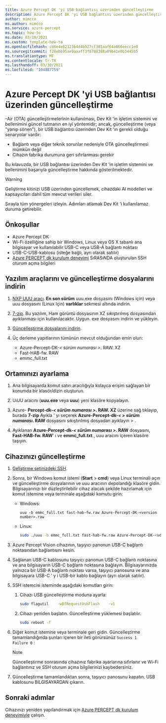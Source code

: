 ```yaml
---
title: Azure Percept DK 'yi USB bağlantısı üzerinden güncelleştirme
description: Azure Percept DK 'yi USB bağlantısı üzerinden güncelleştirme hakkında bilgi edinin
author: mimcco
ms.author: mimcco
ms.service: azure-percept
ms.topic: how-to
ms.date: 03/18/2021
ms.custom: template-how-to
ms.openlocfilehash: cd6e4e62123b4d4b927cf385aaf64a066eecc1e0
ms.sourcegitcommit: f28ebb95ae9aaaff3f87d8388a09b41e0b3445b5
ms.translationtype: MT
ms.contentlocale: tr-TR
ms.lasthandoff: 03/30/2021
ms.locfileid: "104887759"
---
```

# <a name="how-to-update-azure-percept-dk-over-a-usb-connection"></a>Azure Percept DK 'yi USB bağlantısı üzerinden güncelleştirme

-Air (OTA) güncelleştirmelerinin kullanılması, Dev Kit 'in işletim sistemini ve bellenimini güncel tutmanın en iyi yöntemidir; ancak, güncelleştirme (veya "yanıp sönen"), bir USB bağlantısı üzerinden Dev Kit 'in gerekli olduğu senaryolar vardır:

- Bağlantı veya diğer teknik sorunlar nedeniyle OTA güncelleştirmesi mümkün değil
- Cihazın fabrika durumuna geri sıfırlanması gerekir

Bu kılavuzda, bir USB bağlantısı üzerinden Dev Kit 'in işletim sistemini ve bellenimini başarıyla güncelleştirme hakkında gösterilmektedir.

> [!WARNING]
> Geliştirme kitinizi USB üzerinden güncellemek, cihazdaki AI modelleri ve kapsayıcıları dahil tüm mevcut verileri siler.
>
> Sırayla tüm yönergeleri izleyin. Adımları atlamak Dev Kit 'i kullanılamaz duruma getirebilir.

## <a name="prerequisites"></a>Önkoşullar

- Azure Percept DK
- Wi-Fi özelliğine sahip bir Windows, Linux veya OS X tabanlı ana bilgisayar ve kullanılabilir USB-C veya USB-A bağlantı noktası
- USB-C-USB-kablosu (isteğe bağlı, ayrı olarak satılır)
- [Azure PERCEPT dk kurulum deneyimi](./quickstart-percept-dk-set-up.md) SıRASıNDA oluşturulan SSH oturum açma bilgileri

## <a name="download-software-tools-and-update-files"></a>Yazılım araçlarını ve güncelleştirme dosyalarını indirin

1. [NXP UUU aracı](https://github.com/NXPmicro/mfgtools/releases). **En son sürüm** uuu.exe dosyasını (Windows için) veya uuu dosyasını (Linux Için) **varlıklar** sekmesi altında indirin.

1. [7-zip](https://www.7-zip.org/). Bu yazılım, Ham görüntü dosyasının XZ sıkıştırılmış dosyasından ayıklanması için kullanılacaktır. Uygun. exe dosyasını indirin ve yükleyin.

1. [Güncelleştirme dosyalarını indirin](https://go.microsoft.com/fwlink/?linkid=2155734).

1. Üç derleme yapıtlarının tümünün mevcut olduğundan emin olun:
    - Azure-Percept-DK-*&lt; sürüm numarası &gt;*. RAW. XZ
    - Fast-HAB-fw. RAW
    - emmc_full.txt

## <a name="set-up-your-environment"></a>Ortamınızı ayarlama

1. Ana bilgisayarda komut satırı aracılığıyla kolayca erişim sağlayan bir konumda bir klasör/dizin oluşturun.

1. UıUU aracını (**uuu.exe** veya **uuu**) yeni klasöre kopyalayın.

1. Azure- **Percept-dk-*&lt; sürüm numarası &gt;*. RAW. XZ** üzerine sağ tıklayıp, burada **7-zip** Ayıkla ' yı seçerek **Azure-Percept-dk-*&lt; &gt; sürüm numarası*. RAW** dosyasını sıkıştırılmış dosyadan ayıklayın &gt; .

1. Ayıklanan **Azure-Percept-dk-*&lt; sürüm numarası &gt;*. RAW** dosyasını, **Fast-HAB-fw. RAW**' ı ve **emmc_full.txt** , uuu aracını içeren klasöre taşıyın.

## <a name="update-your-device"></a>Cihazınızı güncelleştirme

1. [Geliştirme setinizdeki SSH](./how-to-ssh-into-percept-dk.md).

1. Sonra, bir Windows komut istemi (**Start**  >  **cmd**) veya Linux terminali açın ve güncelleştirme dosyalarının ve uuu aracının depolandığı klasöre gidin. Bilgisayarınızı bir düzleştirilebilir cihaz alacak şekilde hazırlamak için komut istemine veya terminale aşağıdaki komutu girin:

    - Windows:

        ```console
        uuu -b emmc_full.txt fast-hab-fw.raw Azure-Percept-DK-<version number>.raw 
        ```

    - Linux:

        ```bash
        sudo ./uuu -b emmc_full.txt fast-hab-fw.raw Azure-Percept-DK-<version number>.raw
        ```

1. Azure Percept Vision cihazının, taşıyıcı panonun USB-C bağlantı noktasından bağlantısını kesin.

1. Sağlanan USB-C kablosunu taşıyıcı panonun USB-C bağlantı noktasına ve ana bilgisayarın USB-C bağlantı noktasına bağlayın. Bilgisayarınızda yalnızca bir USB-A bağlantı noktası varsa, taşıyıcı panosuna ve ana bilgisayara USB-C ' y i USB-bir kablo bağlayın (ayrı olarak satılır).

1. SSH istemcisi isteminde aşağıdaki komutları girin:

    1. Cihazı USB güncelleştirme moduna ayarla:

        ```bash
        sudo flagutil    -wBfRequestUsbFlash    -v1
        ```

    1. Cihazı yeniden başlatın. Güncelleştirme yüklemesi başlatılır.

        ```bash
        sudo reboot -f
        ```

1. Diğer komut istemine veya terminale geri gidin. Güncelleştirme tamamlandığında şunları içeren bir ileti görürsünüz ```Success 1    Failure 0``` :

    > [!NOTE]
    > Güncelleştirme sonrasında cihazınız fabrika ayarlarına sıfırlanır ve Wi-Fi bağlantınız ve SSH oturum açma bilgilerinizi kaybedersiniz.

1. Güncelleştirme tamamlandıktan sonra, taşıyıcı panosunu kapatın. USB kablosunu BILGISAYARDAN çıkarın.  

## <a name="next-steps"></a>Sonraki adımlar

Cihazınızı yeniden yapılandırmak için [Azure PERCEPT dk kurulum deneyimiyle](./quickstart-percept-dk-set-up.md) çalışın.